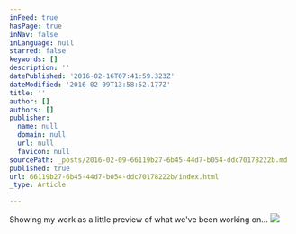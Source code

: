 ```yaml
---
inFeed: true
hasPage: true
inNav: false
inLanguage: null
starred: false
keywords: []
description: ''
datePublished: '2016-02-16T07:41:59.323Z'
dateModified: '2016-02-09T13:58:52.177Z'
title: ''
author: []
authors: []
publisher:
  name: null
  domain: null
  url: null
  favicon: null
sourcePath: _posts/2016-02-09-66119b27-6b45-44d7-b054-ddc70178222b.md
published: true
url: 66119b27-6b45-44d7-b054-ddc70178222b/index.html
_type: Article

---
```

Showing my work as a little preview of what we've been working on... ![](https://the-grid-user-content.s3-us-west-2.amazonaws.com/bd55bd60-e5a4-4080-abc2-86a1891cc790.png)